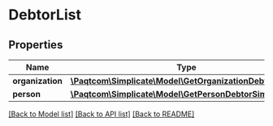 # DebtorList

## Properties

 Name             | Type                                                                                    | Description | Notes      
------------------|-----------------------------------------------------------------------------------------|-------------|------------
 **organization** | [**\Paqtcom\Simplicate\Model\GetOrganizationDebtorSimple**](GetOrganizationDebtorSimple.md) |             | [optional] 
 **person**       | [**\Paqtcom\Simplicate\Model\GetPersonDebtorSimple**](GetPersonDebtorSimple.md)             |             | [optional] 

[[Back to Model list]](../README.md#documentation-for-models) [[Back to API list]](../README.md#documentation-for-api-endpoints) [[Back to README]](../README.md)


